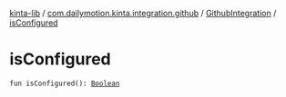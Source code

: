 [kinta-lib](../../index.md) / [com.dailymotion.kinta.integration.github](../index.md) / [GithubIntegration](index.md) / [isConfigured](./is-configured.md)

# isConfigured

`fun isConfigured(): `[`Boolean`](https://kotlinlang.org/api/latest/jvm/stdlib/kotlin/-boolean/index.html)